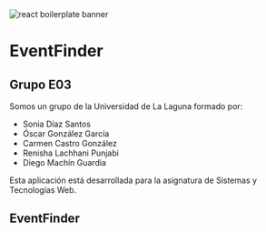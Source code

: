 <img src="https://raw.githubusercontent.com/react-boilerplate/react-boilerplate-brand/master/assets/banner-metal-optimized.jpg" alt="react boilerplate banner" align="center" />

# EventFinder

## Grupo E03

Somos un grupo de la Universidad de La Laguna formado por:
  * Sonia Díaz Santos
  * Óscar González García
  * Carmen Castro González
  * Renisha Lachhani Punjabi
  * Diego Machín Guardia

Esta aplicación está desarrollada para la asignatura de Sistemas y Tecnologías Web. 

## EventFinder

